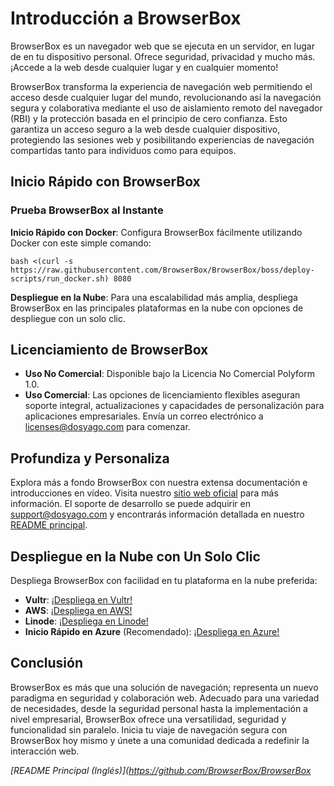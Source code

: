 # Introducción a BrowserBox

BrowserBox es un navegador web que se ejecuta en un servidor, en lugar de en tu dispositivo personal. Ofrece seguridad, privacidad y mucho más. ¡Accede a la web desde cualquier lugar y en cualquier momento!

BrowserBox transforma la experiencia de navegación web permitiendo el acceso desde cualquier lugar del mundo, revolucionando así la navegación segura y colaborativa mediante el uso de aislamiento remoto del navegador (RBI) y la protección basada en el principio de cero confianza. Esto garantiza un acceso seguro a la web desde cualquier dispositivo, protegiendo las sesiones web y posibilitando experiencias de navegación compartidas tanto para individuos como para equipos.

## Inicio Rápido con BrowserBox

### Prueba BrowserBox al Instante

**Inicio Rápido con Docker**: Configura BrowserBox fácilmente utilizando Docker con este simple comando:

```console
bash <(curl -s https://raw.githubusercontent.com/BrowserBox/BrowserBox/boss/deploy-scripts/run_docker.sh) 8080
```

**Despliegue en la Nube**: Para una escalabilidad más amplia, despliega BrowserBox en las principales plataformas en la nube con opciones de despliegue con un solo clic.

## Licenciamiento de BrowserBox

- **Uso No Comercial**: Disponible bajo la Licencia No Comercial Polyform 1.0.
- **Uso Comercial**: Las opciones de licenciamiento flexibles aseguran soporte integral, actualizaciones y capacidades de personalización para aplicaciones empresariales. Envía un correo electrónico a licenses@dosyago.com para comenzar.

## Profundiza y Personaliza

Explora más a fondo BrowserBox con nuestra extensa documentación e introducciones en vídeo. Visita nuestro [sitio web oficial](https://dosyago.com) para más información. El soporte de desarrollo se puede adquirir en support@dosyago.com y encontrarás información detallada en nuestro [README principal](https://github.com/BrowserBox/BrowserBox).

## Despliegue en la Nube con Un Solo Clic

Despliega BrowserBox con facilidad en tu plataforma en la nube preferida:

- **Vultr**: [¡Despliega en Vultr!](https://my.vultr.com/deploy)
- **AWS**: [¡Despliega en AWS!](https://aws.amazon.com/cloudformation)
- **Linode**: [¡Despliega en Linode!](https://cloud.linode.com/linodes/create)
- **Inicio Rápido en Azure** (Recomendado): [¡Despliega en Azure!](https://portal.azure.com/#create/Microsoft.Template)

## Conclusión

BrowserBox es más que una solución de navegación; representa un nuevo paradigma en seguridad y colaboración web. Adecuado para una variedad de necesidades, desde la seguridad personal hasta la implementación a nivel empresarial, BrowserBox ofrece una versatilidad, seguridad y funcionalidad sin paralelo. Inicia tu viaje de navegación segura con BrowserBox hoy mismo y únete a una comunidad dedicada a redefinir la interacción web.

*[README Principal (Inglés)](https://github.com/BrowserBox/BrowserBox*

